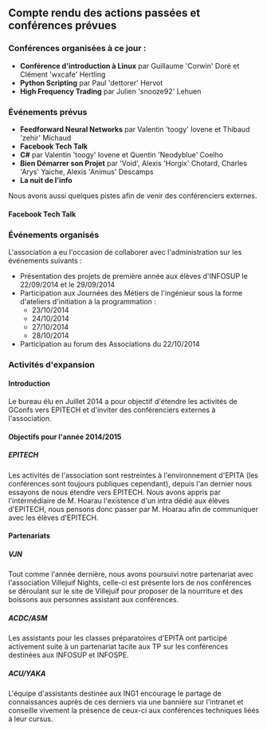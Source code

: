 ## Compte rendu des actions passées et conférences prévues


### Conférences organisées à ce jour :

* **Conférence d'introduction à Linux** par Guillaume 'Corwin' Doré et Clément
'wxcafe' Hertling
* **Python Scripting** par Paul 'dettorer' Hervot
* **High Frequency Trading** par Julien 'snooze92' Lehuen

### Événements prévus

* **Feedforward Neural Networks** par Valentin 'toogy' Iovene et Thibaud 'zehir'
Michaud
* **Facebook Tech Talk**
* **C#** par Valentin 'toogy' Iovene et Quentin 'Neodyblue' Coelho
* **Bien Démarrer son Projet** par 'Void', Alexis 'Horgix' Chotard, Charles
'Arys' Yaiche, Alexis 'Animus' Descamps
* **La nuit de l'info**

Nous avons aussi quelques pistes afin de venir des conférenciers externes.

#### Facebook Tech Talk

### Événements organisés

L'association a eu l'occasion de collaborer avec l'administration sur les
événements suivants :

* Présentation des projets de première année aux élèves d'INFOSUP le 22/09/2014
et le 29/09/2014
* Participation aux Journées des Métiers de l'ingénieur sous la forme d'ateliers
d'initiation à la programmation :
    * 23/10/2014
    * 24/10/2014
    * 27/10/2014
    * 28/10/2014
* Participation au forum des Associations du 22/10/2014

### Activités d'expansion

#### Introduction
Le bureau élu en Juillet 2014 a pour objectif d'étendre les activités de GConfs
vers EPITECH et d'inviter des conférenciers externes à l'association.

#### Objectifs pour l'année 2014/2015

##### EPITECH

Les activités de l'association sont restreintes à l'environnement d'EPITA (les
conférences sont toujours publiques cependant), depuis l'an dernier nous
essayons de nous étendre vers EPITECH.
Nous avons appris par l'intérmédiaire de M. Hoarau l'existence d'un intra dédié
aux élèves d'EPITECH, nous pensons donc passer par M. Hoarau afin de communiquer
avec les élèves d'EPITECH.

#### Partenariats

##### VJN

Tout comme l'année dernière, nous avons poursuivi notre partenariat avec
l'association Villejuif Nights, celle-ci est présente lors de nos
conférences se déroulant sur le site de Villejuif pour proposer de la
nourriture et des boissons aux personnes assistant aux conférences.

##### ACDC/ASM

Les assistants pour les classes préparatoires d'EPITA ont participé
activement suite à un partenariat tacite aux TP sur les conférences
destinées aux INFOSUP et INFOSPE.

##### ACU/YAKA

L'équipe d'assistants destinée aux ING1 encourage le partage de
connaissances auprès de ces derniers via une bannière sur l'intranet et
conseille
vivement la présence de ceux-ci aux conférences techniques liéés à
leur cursus.
